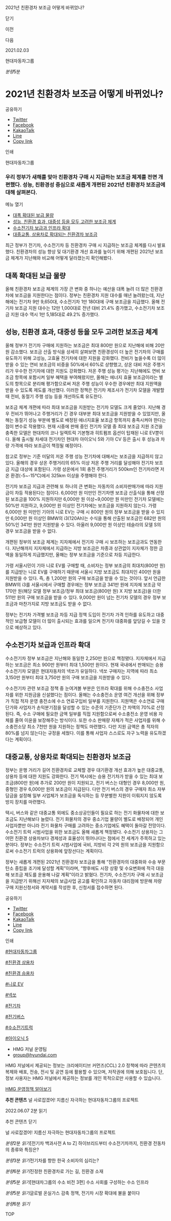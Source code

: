 2021년 친환경차 보조금 어떻게 바뀌었나?






닫기

이전

다음

2021.02.03

현대자동차그룹


*분량*5분

# 2021년 친환경차 보조금 어떻게 바뀌었나?

공유하기

* [Twitter](# "새창으로 열림")
* [Facebook](# "새창으로 열림")
* [KakaoTalk](# "새창으로 열림")
* [Line](# "새창으로 열림")
* [Copy link](#)

인쇄

현대자동차그룹



### 우리 정부가 새해를 맞아 친환경차 구매 시 지급하는 보조금 체계를 전면 개편했다. 성능, 친환경성 중심으로 새롭게 개편된 2021년 친환경차 보조금에 대해 살펴본다.

메뉴 열기

* [대폭 확대된 보급 물량](#target2)
* [성능, 친환경 효과, 대중성 등을 모두 고려한 보조금 체계](#target5)
* [수소전기차 보급과 인프라 확대](#target12)
* [대중교통, 상용차로 확대되는 친환경차 보조금](#target15)



최근 정부가 전기차, 수소전기차 등 친환경차 구매 시 지급하는 보조금 체계를 다시 발표했다. 친환경차의 성능 향상 및 대기환경 개선 효과를 높이기 위해 개편된 2021년 보조금 체계가 지난해와 비교해 어떻게 달라졌는지 확인해봤다.

## 대폭 확대된 보급 물량




올해 친환경차 보조금 체계의 가장 큰 변화 중 하나는 예산을 대폭 늘려 더 많은 친환경차에 보조금을 지원한다는 점이다. 정부는 친환경차 지원 대수를 매년 늘려왔는데, 지난해에는 전기차 9만 9,650대, 수소전기차 1만 180대에 구매 보조금을 지급했다. 올해 전기차 보조금 지원 대수는 12만 1,000대로 전년 대비 21.4% 증가했고, 수소전기차 보조금 지원 대수 역시 1만 5,185대로 49.2% 증가했다.

## 성능, 친환경 효과, 대중성 등을 모두 고려한 보조금 체계




올해 정부가 전기차 구매에 지원하는 보조금은 최대 800만 원으로 지난해에 비해 20만 원 감소했다. 보조금 산출 방식을 상세히 살펴보면 친환경성이 더 높은 전기차의 구매를 유도하기 위해 고성능, 고효율 전기차에 대한 지원을 강화했다. 전비가 높을수록 더 많이 받을 수 있는 연비 보조금의 비중을 50%에서 60%로 상향했고, 상온 대비 저온 주행거리가 우수한 전기차에 대한 지원도 강화했다. 저온 주행 성능 평가는 지난해에도 연비 보조금 항목에 포함시켜 일부 혜택을 부여해왔지만, 올해는 에너지 효율 보조금이라는 별도의 항목으로 분리해 평가함으로써 저온 주행 성능이 우수한 경우에만 최대 지원액을 받을 수 있도록 제도를 개선했다. 이러한 정책은 전기차 제조사가 전기차 모델을 개발할 때 전비, 동절기 주행 성능 등을 개선하도록 유도한다.

보조금 체계 개편에 따라 최대 보조금을 지원받는 전기차 모델도 크게 줄었다. 지난해 경우 전비가 뛰어나고 주행거리가 긴 경우 대부분 최대 보조금을 지원받을 수 있었지만, 올해는 동절기 성능 부분에 별도로 배정된 에너지효율 보조금 항목까지 충족시켜야 한다는 점이 변수로 작용했다. 현재 시중에 판매 중인 전기차 모델 중 최대 보조금 지원 조건을 충족한 모델은 현대차의 코나 일렉트릭 기본형과 히트펌프 옵션이 탑재된 니로 EV뿐이다. 올해 출시될 차세대 전기차인 현대차 아이오닉 5와 기아 CV 등은 출시 후 성능과 차량 가격에 따라 보조금이 책정될 예정이다.

참고로 정부는 기준 미달의 저온 주행 성능 전기차에 대해서는 보조금을 지급하지 않고 있다. 올해의 경우 상온 주행거리의 65% 이상 저온 주행 거리를 달성해야 전기차 보조금 지급 대상에 포함된다. 가령 상온에서 1회 충전 주행거리가 500km인 전기차라면 저온 환경(-5~-15℃)에서 325km 이상을 주행해야 한다.



전기차 보조금 지급과 관련해 또 하나의 큰 변화는 자동차의 소비자판매가에 따라 지원금이 차등 적용된다는 점이다. 6,000만 원 미만인 전기차엔 보조금 산출식을 통해 산정된 보조금을 100% 지원하지만 6,000만 원 이상~9,000만 원 미만인 전기차 모델에는 50%만 지원하고, 9,000만 원 이상인 전기차에는 보조금을 지원하지 않는다. 가령 6,000만 원 미만인 기아의 니로 EV는 구매 시 800만 원의 정부 보조금을 받을 수 있지만 6,000만 원 이상인 BMW의 i3(120Ah)는 수식을 통해 산출된 보조금인 682만 원의 50%인 341만 원만 지원받을 수 있다. 아울러 9,000만 원 이상인 테슬라의 모델 S의 경우 보조금을 받을 수 없다.



개편된 정부의 보조금 체계는 지자체에서 전기차 구매 시 보조하는 보조금과도 연동한다. 지난해까지 지자체에서 지급하는 지방 보조금은 차종과 상관없이 지자체가 정한 금액을 동일하게 지급했지만, 올해는 정부 보조금을 기준으로 차등 지급한다.

가령 서울시민이 기아 니로 EV를 구매할 때, 소비자는 정부 보조금의 최대치(800만 원)를 지급받는 니로 EV를 구매하기 때문에 서울시 지방 보조금도 최대치인 400만 원을 지원받을 수 있다. 즉, 총 1,200만 원의 구매 보조금을 받을 수 있는 것이다. 앞서 언급한 BMW의 i3를 서울시에서 구매할 경우에는 정부 보조금 341만 원에 지자체 보조금 약 170만 원(해당 모델 정부 보조금/정부 최대 보조금(800만 원) X 지방 보조금)을 더한 511만 원의 구매 보조금을 받을 수 있다. 9,000만 원이 넘는 전기차 모델의 경우 정부 보조금과 마찬가지로 지방 보조금도 받을 수 없다.

정부는 전기차 가격별 보조금 차등 지급 정책 도입이 전기차 가격 인하를 유도하고 대중적인 보급형 모델이 더 많이 출시되는 효과를 일으켜 전기차 대중화를 앞당길 수 있을 것으로 예상하고 있다.

## 수소전기차 보급과 인프라 확대




수소전기차 정부 보조금은 지난해와 동일한 2,250만 원으로 책정됐다. 지자체에서 지급하는 보조금은 최소 900만 원부터 최대 1,500만 원이다. 현재 국내에서 판매되는 승용 수소전기차 모델은 현대자동차의 넥쏘가 유일하다. 넥쏘 구매자는 지역에 따라 최소 3,150만 원부터 최대 3,750만 원의 구매 보조금을 지원받을 수 있다.

수소전기차 관련 보조금 정책 중 눈여겨볼 부분은 인프라 확대를 위해 수소충전소 사업자를 위한 지원금을 신설했다는 점이다. 올해는 수소충전소 운영 여건 개선을 위해 정부가 직접 적자 운영 충전소에 수소 연료구입비 일부를 지원한다. 지원액은 수소연료 구매단가와 사업자가 손익분기점을 달성할 수 있는 수준의 기준단가 간 차액의 70%로 산정된다. 즉, 수소 구매에 필요한 금액 일부를 직접 지원함으로써 수소충전소 운영 비용 자체를 줄여 이윤을 보장해주는 방식이다. 또한 수소 판매량 자체가 적은 사업자를 위해 수소충전소당 최소 7천만 원을 지원하는 정책도 마련했다. 다만 지원 금액은 총 적자의 80%를 넘지 않는다는 규정을 세웠다. 이를 통해 사업자 스스로도 자구 노력을 유도하겠다는 계획이다.

## 대중교통, 상용차로 확대되는 친환경차 보조금




정부는 운행 거리가 길어 친환경차로 교체할 경우 대기환경 개선 효과가 높은 대중교통, 상용차 등에 대한 지원도 강화한다. 전기 택시에는 승용 전기차가 받을 수 있는 최대 보조금(800만 원)에 추가로 200만 원이 지원되고, 전기 버스는 대형인 경우 8,000만 원, 중형인 경우 6,000만 원의 보조금이 지급된다. 다만 전기 버스의 경우 구매자 최소 자부담금을 설정해 일부 사업체가 보조금을 독식하는 등 무분별한 지원이 이뤄지지 않도록 방지 장치를 마련했다.



택시, 버스와 같은 대중교통 외에도 중소상공인들이 필요로 하는 전기 화물차에 대한 보조금도 지난해보다 늘렸다. 전기 화물차의 경우 중소기업 물량이 별도로 배정되어 개인사업자뿐만 아니라 전기 화물차 구매를 고려하는 중소기업에도 혜택이 돌아갈 전망이다. 수소전기 트럭 시범사업을 위한 보조금도 올해 새롭게 책정됐다. 수소전기 상용차는 그 어떤 친환경 상용차보다 경제성과 효율성이 뛰어나다는 점에서 전 세계가 주목하고 있는 분야다. 정부는 수소전기 트럭 시범사업에 국비, 지방비 각 2억 원의 보조금을 지원함으로써 수소전기 트럭의 상용화에 앞장선다는 계획이다.



정부는 새롭게 개편된 2021년 친환경차 보조금을 통해 “친환경차의 대중화와 수송 부문 탄소 중립을 조기에 달성할 계획”이라며, “향후에도 시장 상황 및 수요변화에 적극 대응해 보조금 제도를 운용해 나갈 계획”이라고 밝혔다. 전기차, 수소전기차 구매 시 보조금을 지급받기 위해선 지자체의 보급사업 공고를 확인하고 자동차 대리점에 방문해 차량 구매 지원신청서와 계약서를 작성한 후, 신청서를 접수하면 된다.



공유하기

* [Twitter](# "새창으로 열림")
* [Facebook](# "새창으로 열림")
* [KakaoTalk](# "새창으로 열림")
* [Line](# "새창으로 열림")
* [Copy link](#)

인쇄

[#현대자동차그룹](/tag/727)

[#친환경 상용차](/tag/836)

[#친환경 승용차](/tag/820)

[#니로 EV](/tag/961)

[#넥쏘](/tag/884)

[#전기차](/tag/824)

[#전기버스](/tag/848)

[#수소전기트럭](/tag/846)

[#아이오닉 5](/tag/731)



* HMG 저널 운영팀
* [group@hyundai.com](mailto:group@hyundai.com)

HMG 저널에서 제공되는 정보는 크리에이티브 커먼즈(CCL) 2.0 정책에 따라 콘텐츠의 복제와 배포, 전송, 전시 및 공연 등에 활용할 수 있으며, 저작권에 의해 보호됩니다.
단, 정보 사용자는 HMG 저널에서 제공하는 정보를 개인 목적으로만 사용할 수 있습니다.

[HMG 운영정책 알아보기](/footer/operationRegist)



**추천 콘텐츠**
널 사로잡겠어! 지름신 자극하는 현대자동차그룹의 프로젝트

2022.06.07
2분 읽기

추천 콘텐츠 닫기

널 사로잡겠어! 지름신 자극하는 현대자동차그룹의 프로젝트

*분량*2분 *읽기*[전기차 백과사전 A to Z] 하이브리드부터 수소전기차까지, 친환경 전동차의 종류와 특징은?

*분량*3분 *읽기*전기차를 향한 한국 소비자의 심리는?

*분량*6분 *읽기*진정한 친환경차로 가는 길, 친환경 소재

*분량*5분 *읽기*[현대차그룹의 수소 비전 3편] 수소 사회를 구성하는 수소 인프라

*분량*5분 *읽기*글로벌 온실가스 감축 정책, 전기차 시장 확대에 불을 붙이다

*분량*6분 *읽기*

TOP